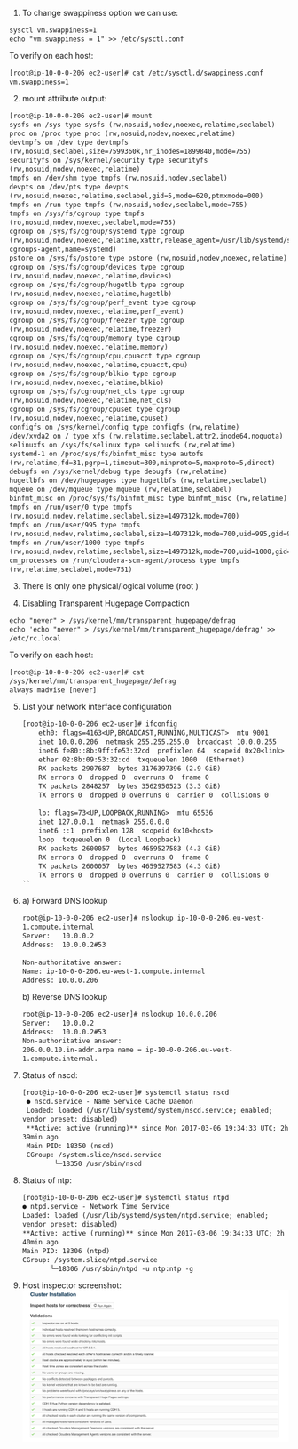 1. To change swappiness option we can use:

  ```
  sysctl vm.swappiness=1
  echo "vm.swappiness = 1" >> /etc/sysctl.conf
  ```
  To verify on each host:
  ```
  [root@ip-10-0-0-206 ec2-user]# cat /etc/sysctl.d/swappiness.conf
  vm.swappiness=1
  ```

2. mount attribute output:
  ```
  [root@ip-10-0-0-206 ec2-user]# mount
  sysfs on /sys type sysfs (rw,nosuid,nodev,noexec,relatime,seclabel)
  proc on /proc type proc (rw,nosuid,nodev,noexec,relatime)
  devtmpfs on /dev type devtmpfs (rw,nosuid,seclabel,size=7599360k,nr_inodes=1899840,mode=755)
  securityfs on /sys/kernel/security type securityfs (rw,nosuid,nodev,noexec,relatime)
  tmpfs on /dev/shm type tmpfs (rw,nosuid,nodev,seclabel)
  devpts on /dev/pts type devpts (rw,nosuid,noexec,relatime,seclabel,gid=5,mode=620,ptmxmode=000)
  tmpfs on /run type tmpfs (rw,nosuid,nodev,seclabel,mode=755)
  tmpfs on /sys/fs/cgroup type tmpfs (ro,nosuid,nodev,noexec,seclabel,mode=755)
  cgroup on /sys/fs/cgroup/systemd type cgroup (rw,nosuid,nodev,noexec,relatime,xattr,release_agent=/usr/lib/systemd/systemd-cgroups-agent,name=systemd)
  pstore on /sys/fs/pstore type pstore (rw,nosuid,nodev,noexec,relatime)
  cgroup on /sys/fs/cgroup/devices type cgroup (rw,nosuid,nodev,noexec,relatime,devices)
  cgroup on /sys/fs/cgroup/hugetlb type cgroup (rw,nosuid,nodev,noexec,relatime,hugetlb)
  cgroup on /sys/fs/cgroup/perf_event type cgroup (rw,nosuid,nodev,noexec,relatime,perf_event)
  cgroup on /sys/fs/cgroup/freezer type cgroup (rw,nosuid,nodev,noexec,relatime,freezer)
  cgroup on /sys/fs/cgroup/memory type cgroup (rw,nosuid,nodev,noexec,relatime,memory)
  cgroup on /sys/fs/cgroup/cpu,cpuacct type cgroup (rw,nosuid,nodev,noexec,relatime,cpuacct,cpu)
  cgroup on /sys/fs/cgroup/blkio type cgroup (rw,nosuid,nodev,noexec,relatime,blkio)
  cgroup on /sys/fs/cgroup/net_cls type cgroup (rw,nosuid,nodev,noexec,relatime,net_cls)
  cgroup on /sys/fs/cgroup/cpuset type cgroup (rw,nosuid,nodev,noexec,relatime,cpuset)
  configfs on /sys/kernel/config type configfs (rw,relatime)
  /dev/xvda2 on / type xfs (rw,relatime,seclabel,attr2,inode64,noquota)
  selinuxfs on /sys/fs/selinux type selinuxfs (rw,relatime)
  systemd-1 on /proc/sys/fs/binfmt_misc type autofs (rw,relatime,fd=31,pgrp=1,timeout=300,minproto=5,maxproto=5,direct)
  debugfs on /sys/kernel/debug type debugfs (rw,relatime)
  hugetlbfs on /dev/hugepages type hugetlbfs (rw,relatime,seclabel)
  mqueue on /dev/mqueue type mqueue (rw,relatime,seclabel)
  binfmt_misc on /proc/sys/fs/binfmt_misc type binfmt_misc (rw,relatime)
  tmpfs on /run/user/0 type tmpfs (rw,nosuid,nodev,relatime,seclabel,size=1497312k,mode=700)
  tmpfs on /run/user/995 type tmpfs (rw,nosuid,nodev,relatime,seclabel,size=1497312k,mode=700,uid=995,gid=992)
  tmpfs on /run/user/1000 type tmpfs (rw,nosuid,nodev,relatime,seclabel,size=1497312k,mode=700,uid=1000,gid=1000)
  cm_processes on /run/cloudera-scm-agent/process type tmpfs (rw,relatime,seclabel,mode=751)
  ```

3. There is only one physical/logical volume (root )

4. Disabling Transparent Hugepage Compaction

  ```
  echo "never" > /sys/kernel/mm/transparent_hugepage/defrag
  echo 'echo "never" > /sys/kernel/mm/transparent_hugepage/defrag' >> /etc/rc.local
  ```
  To verify on each host:
  ```
  [root@ip-10-0-0-206 ec2-user]# cat /sys/kernel/mm/transparent_hugepage/defrag
  always madvise [never]
  ```
5. List your network interface configuration
    ```
    [root@ip-10-0-0-206 ec2-user]# ifconfig
        eth0: flags=4163<UP,BROADCAST,RUNNING,MULTICAST>  mtu 9001
        inet 10.0.0.206  netmask 255.255.255.0  broadcast 10.0.0.255
        inet6 fe80::8b:9ff:fe53:32cd  prefixlen 64  scopeid 0x20<link>
        ether 02:8b:09:53:32:cd  txqueuelen 1000  (Ethernet)
        RX packets 2907687  bytes 3176397396 (2.9 GiB)
        RX errors 0  dropped 0  overruns 0  frame 0
        TX packets 2848257  bytes 3562950523 (3.3 GiB)
        TX errors 0  dropped 0 overruns 0  carrier 0  collisions 0

        lo: flags=73<UP,LOOPBACK,RUNNING>  mtu 65536
        inet 127.0.0.1  netmask 255.0.0.0
        inet6 ::1  prefixlen 128  scopeid 0x10<host>
        loop  txqueuelen 0  (Local Loopback)
        RX packets 2600057  bytes 4659527583 (4.3 GiB)
        RX errors 0  dropped 0  overruns 0  frame 0
        TX packets 2600057  bytes 4659527583 (4.3 GiB)
        TX errors 0  dropped 0 overruns 0  carrier 0  collisions 0
    ``

6. a) Forward DNS lookup
      ```
      root@ip-10-0-0-206 ec2-user]# nslookup ip-10-0-0-206.eu-west-1.compute.internal
      Server:   10.0.0.2
      Address:  10.0.0.2#53

      Non-authoritative answer:
      Name: ip-10-0-0-206.eu-west-1.compute.internal
      Address: 10.0.0.206
      ```
    b) Reverse DNS lookup
      ```
      root@ip-10-0-0-206 ec2-user]# nslookup 10.0.0.206
      Server:   10.0.0.2
      Address:  10.0.0.2#53
      Non-authoritative answer:
      206.0.0.10.in-addr.arpa name = ip-10-0-0-206.eu-west-1.compute.internal.
      ```
7. Status of nscd:
   ```
   [root@ip-10-0-0-206 ec2-user]# systemctl status nscd
    ● nscd.service - Name Service Cache Daemon
    Loaded: loaded (/usr/lib/systemd/system/nscd.service; enabled; vendor preset: disabled)
    **Active: active (running)** since Mon 2017-03-06 19:34:33 UTC; 2h 39min ago
    Main PID: 18350 (nscd)
    CGroup: /system.slice/nscd.service
           └─18350 /usr/sbin/nscd
    ```
    
8. Status of ntp:
    ```
   [root@ip-10-0-0-206 ec2-user]# systemctl status ntpd
    ● ntpd.service - Network Time Service
    Loaded: loaded (/usr/lib/systemd/system/ntpd.service; enabled; vendor preset: disabled)
    **Active: active (running)** since Mon 2017-03-06 19:34:33 UTC; 2h 40min ago
    Main PID: 18306 (ntpd)
    CGroup: /system.slice/ntpd.service
           └─18306 /usr/sbin/ntpd -u ntp:ntp -g
   ```

9. Host inspector screenshot:
   ![AWS Nodes](https://github.com/andrzej-jedrzejewski/SEBC/blob/master/installation/png/host_inspector.png)

